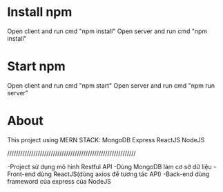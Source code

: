# Install npm

Open client and run cmd "npm install" 
Open server and run cmd "npm install" 

# Start npm

Open client and run cmd "npm start" 
Open server and run cmd "npm run server" 

# About

This project using MERN STACK:
MongoDB
Express
ReactJS
NodeJS

///////////////////////////////////////////////////////////


-Project sử dụng mô hình Restful API 
-Dùng MongoDB làm cơ sở dữ liệu
-Front-end dùng ReactJS(dùng axios để tương tác API)
-Back-end dùng frameword của express của NodeJS
